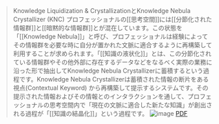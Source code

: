 
> Knowledge Liquidization & CrystallizationとKnowledge Nebula Crystallizer (KNC)
> プロフェッショナルの[[思考空間]]には[[分節化された情報群]]と[[暗黙的な情報群]]とが混在しています。この状態を「[[Knowledge Nebula]]」と呼び、プロフェッショナルは経験によってその情報群を必要な時に自分が置かれた文脈に適合するように再構築して利用することが求められます。「[[知識の液状化]]」とは、この分節化されている情報群やその他外部に存在するデータなどをなるべく実際の業務に沿った形で抽出してKnowledge Nebula Crystallizerに蓄積するという過程です。Knowledge Nebula Crystallizerは蓄積された情報の断片をある視点(Contextual Keyword) から再構築して提示するシステムです。その提示された情報およびその情報とのインタラクションを通して、プロフェッショナルの思考空間内で「現在の文脈に適合した新たな知識」が創出される過程が「[[知識の結晶化]]」という過程です。
>  ![image](https://gyazo.com/51102c8aa0ab797b09e8603a7c990774/thumb/1000)
[PDF](https://www.rcast.u-tokyo.ac.jp/content/000001873.pdf)
